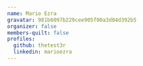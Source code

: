 ```yaml
---
name: Mario Ezra
gravatar: 981b6097b229cee905f00a3d84d392b5
organizer: false
members-quilt: false
profiles:
  github: thetest3r
  linkedin: marioezra
---
```

